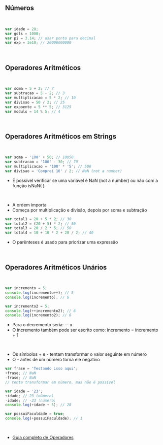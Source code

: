 ## Números
<br />

```javascript
var idade = 28;
var gols = 1000;
var pi = 3.14; // usar ponto para decimal
var exp = 2e10; // 20000000000
```
<br />

## Operadores Aritméticos
<br />

```javascript
var soma = 5 + 2; // 7
var subtracao = 5 - 2; // 3
var multiplicacao = 5 * 2; // 10
var divisao = 50 / 2; // 25
var expoente = 5 ** 5; // 3125
var modulo = 14 % 5; // 4
```
<br />

## Operadores Aritméticos em Strings
<br />

```javascript
var soma = '100' + 50; // 10050
var subtracao = '100' - 30; // 70
var multiplicacao = '100' * '5'; // 500
var divisao = 'Comprei 10' / 2; // NaN (not a number)
```
- É possível verificar se uma variável é NaN (not a number) ou não com a função isNaN( )
<br />

- A ordem importa
- Começa por multiplicação e divisão, depois por soma e subtração
```javascript
var total1 = 20 + 5 * 2; // 30
var total2 = (20 + 5) * 2; // 50
var total3 = 20 / 2 * 5; // 50
var total4 = 10 + 10 * 2 + 20 / 2; // 40
```
- O parênteses é usado para priorizar uma expressão
<br />

## Operadores Aritméticos Unários
<br />

```javascript
var incremento = 5;
console.log(incremento++); // 5
console.log(incremento); // 6

var incremento2 = 5;
console.log(++incremento2); // 6
console.log(incremento2); // 6
```
- Para o decremento seria:  -- x
- O incremento também pode ser escrito como: incremento = incremento + 1
<br />

- Os símbolos + e  - tentam transformar o valor seguinte em número
- O - antes de um número torna ele negativo
```javascript
var frase = 'Testando isso aqui';
+frase; // NaN
-frase; // NaN
// tenta transformar em número, mas não é possível

var idade = '23';
+idade; // 23 (número)
-idade; // -23 (número)
console.log(+idade + 5); // 28

var possuiFaculdade = true;
console.log(+possuiFaculdade); // 1
```
<br />

- [Guia completo de Operadores][Guia completo de Operadores]

[Guia completo de Operadores]: https://developer.mozilla.org/pt-BR/docs/Web/JavaScript/Guide/Expressions_and_Operators




